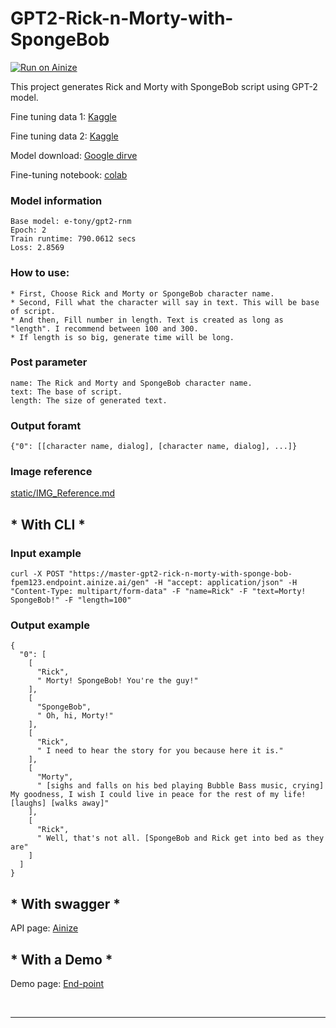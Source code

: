 # GPT2-Rick-n-Morty-with-SpongeBob

[![Run on Ainize](https://ainize.ai/images/run_on_ainize_button.svg)](https://ainize.web.app/redirect?git_repo=https://github.com/fpem123/GPT2-Rick-N-Morty-with-SpongeBob)

This project generates Rick and Morty with SpongeBob script using GPT-2 model.

Fine tuning data 1: [Kaggle](https://www.kaggle.com/andradaolteanu/rickmorty-scripts)

Fine tuning data 2: [Kaggle](https://www.kaggle.com/mikhailgaerlan/spongebob-squarepants-completed-transcripts)

Model download: [Google dirve](https://huggingface.co/ainize/gpt2-rnm-with-spongebob)

Fine-tuning notebook: [colab](https://colab.research.google.com/drive/1IYSfeqYePWnU9yMJDLAAZRZDKAcXa2ft#scrollTo=KUsyn02WWmf5)

### Model information

    Base model: e-tony/gpt2-rnm
    Epoch: 2
    Train runtime: 790.0612 secs
    Loss: 2.8569

### How to use:
    * First, Choose Rick and Morty or SpongeBob character name.
    * Second, Fill what the character will say in text. This will be base of script.
    * And then, Fill number in length. Text is created as long as "length". I recommend between 100 and 300.
    * If length is so big, generate time will be long.


### Post parameter
    
    name: The Rick and Morty and SpongeBob character name.
    text: The base of script.
    length: The size of generated text.


### Output foramt

    {"0": [[character name, dialog], [character name, dialog], ...]}


### Image reference

[static/IMG_Reference.md](https://github.com/fpem123/GPT2-Rick-N-Morty-with-SpongeBob/blob/master/static/IMG_Reference.md)

## * With CLI *

### Input example

    curl -X POST "https://master-gpt2-rick-n-morty-with-sponge-bob-fpem123.endpoint.ainize.ai/gen" -H "accept: application/json" -H "Content-Type: multipart/form-data" -F "name=Rick" -F "text=Morty! SpongeBob!" -F "length=100"

### Output example

    {
      "0": [
        [
          "Rick",
          " Morty! SpongeBob! You're the guy!"
        ],
        [
          "SpongeBob",
          " Oh, hi, Morty!"
        ],
        [
          "Rick",
          " I need to hear the story for you because here it is."
        ],
        [
          "Morty",
          " [sighs and falls on his bed playing Bubble Bass music, crying] My goodness, I wish I could live in peace for the rest of my life! [laughs] [walks away]"
        ],
        [
          "Rick",
          " Well, that's not all. [SpongeBob and Rick get into bed as they are"
        ]
      ]
    }

## * With swagger *

API page: [Ainize](https://ainize.ai/fpem123/GPT2-Rick-N-Morty-with-SpongeBob?branch=master)

## * With a Demo *

Demo page: [End-point](https://master-gpt2-rick-n-morty-with-sponge-bob-fpem123.endpoint.ainize.ai/)

<br>
<hr>
